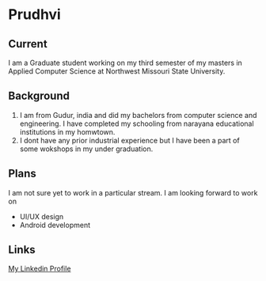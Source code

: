 # Prudhvi 

## Current
I am a Graduate student working on my third semester of my masters in Applied Computer Science at Northwest Missouri State University.
## Background
1. I am from Gudur, india and did my bachelors from computer science and engineering. I have completed my schooling from narayana educational institutions in my homwtown. 
1. I dont have any prior industrial experience but I have been a part of some wokshops in my under graduation.

## Plans
I am not sure yet to work in a particular stream. I am looking forward to work on
- UI/UX design
- Android development
## Links
[My Linkedin Profile](https://www.linkedin.com/in/venkat-prudhvi-dommaraju-188720186/)
